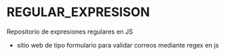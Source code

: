 # REGULAR_EXPRESISON
Repositorio de expresiones regulares en JS
- sitio web de tipo formulario para validar correos mediante regex en js
